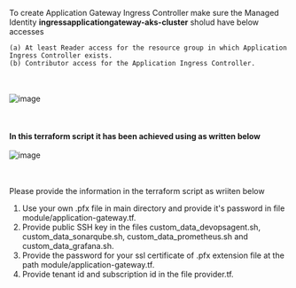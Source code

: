 To create Application Gateway Ingress Controller make sure the Managed Identity **ingressapplicationgateway-aks-cluster** sholud have below accesses
```
(a) At least Reader access for the resource group in which Application Ingress Controller exists.
(b) Contributor access for the Application Ingress Controller.
```
<br> <br/>
![image](https://github.com/singhritesh85/terraform-azure/assets/56765895/7380c694-81bd-43dd-83be-61c45d952783)
<br> <br/> <br> <br/>
**In this terraform script it has been achieved using as written below**
<br> <br/>
![image](https://github.com/singhritesh85/terraform-azure/assets/56765895/1f158295-c45b-4663-b081-1922b199881b)

<br><br/>
Please provide the information in the terraform script as wriiten below
1. Use your own .pfx file in main directory and provide it's password in file module/application-gateway.tf.
2. Provide public SSH key in the files custom_data_devopsagent.sh, custom_data_sonarqube.sh, custom_data_prometheus.sh and custom_data_grafana.sh.
3. Provide the password for your ssl certificate of .pfx extension file at the path module/application-gateway.tf.
4. Provide tenant id and subscription id in the file provider.tf.
